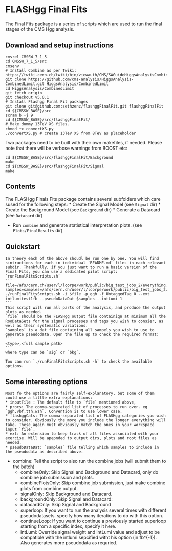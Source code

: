 # FLASHgg Final Fits
The Final Fits package is a series of scripts which are used to run the final stages of the CMS Hgg analysis. 
## Download and setup instructions
```
cmsrel CMSSW_7_1_5
cd CMSSW_7_1_5/src
cmsenv
# Install Combine as per Twiki: https://twiki.cern.ch/twiki/bin/viewauth/CMS/SWGuideHiggsAnalysisCombinedLimit#ROOT6_SLC6_release_CMSSW_7_1_X
git clone https://github.com/cms-analysis/HiggsAnalysis-CombinedLimit.git HiggsAnalysis/CombinedLimit
cd HiggsAnalysis/CombinedLimit
git fetch origin
git checkout v5.0.1
# Install Flashgg Final Fit packages  
git clone git@github.com:sethzenz/flashggFinalFit.git flashggFinalFit
cd ${CMSSW_BASE}/src
scram b -j 9
cd ${CMSSW_BASE}/src/flashggFinalFit/
# Make dummy 13TeV XS files. 
chmod +x convertXS.py
./convertXS.py # create 13TeV XS from 8TeV as placeholder
```

Two packages need to be built with their own makefiles, if needed.  Please note that there will be verbose warnings from BOOST etc:

```
cd ${CMSSW_BASE}/src/flashggFinalFit/Background
make
cd ${CMSSW_BASE}/src/flashggFinalFit/Signal
make
```

## Contents
The FLASHgg Finals Fits package contains several subfolders which care sused for the following steps:
	* Create the Signal Model (see `Signal` dir)
	* Create the Background Model (see `Background` dir)
	* Generate a Datacard (see `Datacard` dir)
* Run `combine` and generate statistical interpretation plots. (see `Plots/FinalResults` dir)


## Quickstart

	In theory each of the above shoudl be run one by one. You will find sintructions for each in individual `README.md` files in each relevant subdir. Thankfully, if you just want to run a basic version of the Final Fits, you can use a dedicated pilot script: `runFinalFitsScripts.sh`
	```
	file=/afs/cern.ch/user/l/lcorpe/work/public/big_test_jobs_2/everything.root
	samples=samples=/afs/cern.ch/user/l/lcorpe/work/public/big_test_jobs_2/samples.txt
	./runFinalFitsScripts.sh -i $file -p ggh -f UntaggedTag_0 --ext intlumitest1fb --pseudoDataDat $samples --intLumi 1
	```
	This script will run all parts of the analysis, and produce the output plots as needed.
	`file` should be the FLASHgg output file containign at minimum all the RooDataSets for the signal processes and tags you wish to consier, as well as their systematic variations.
	`samples` is a dat file containing all sampels you wish to use to generate pseudodata. Open the file up to check the required format: 
	```
	<type>,<full sample path>
	```
	where type can be `sig` or `bkg`.

	Tou can run `./runFinalFitsScripts.sh -h` to check the available options.

## Some interesting options

	Most fo the options are fairly self-explanatory, but some of them could use a little extra explanations:
	* inputFile : The default file to `file` mentioned above,
	* procs: The comma-separated list of processes to run over. eg `ggh,vbf,tth,wzh`. Convention is to use lower case.
	* flashggCats: The comma-separated list of FLASHgg categories you wish to consider. Obviously the more you include the longer everything will take. These again must obviously match the ones in your workspace input `file`.
	* ext: An extension to keep track of all files associated with your exercise. Will be apepnded to output dirs, plots and root files as needed.
	* pseudoDataDat: `samples` file telling which samples to include in the pseudodata as described above.
* combine: Tell the script to also run the combine jobs (will submit them to the batch)
	* combineOnly: Skip Signal and Background and Datacard, only do combine job submission and plots.
	* combinePlotsOnly: Skip combine job submission, just make combine plots from combine output.
	* signalOnly: Skip Background and Datacard. 
	* backgroundOnly: Skip Signal and Datacard:
	* datacardOnly: Skip Signal and Background
	* superloop: If you want to run the analysis several times with different pseudodatasets. specify how many iterations to do with this option. 
	* continueLoop: If you want to continue a previously started superloop starting from a specific index, specify it here.
	* intLumi: Override signal weight and intLumi value and adjust to be compatible with the intlumi sepcified witht his option (in fb^{-1}). Also generates more pseudodata as requried.


